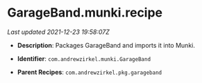 # GarageBand.munki.recipe

_Last updated 2021-12-23 19:58:07Z_

- **Description**: Packages GarageBand and imports it into Munki.

- **Identifier**: `com.andrewzirkel.munki.GarageBand`

- **Parent Recipes**: `com.andrewzirkel.pkg.garageband`